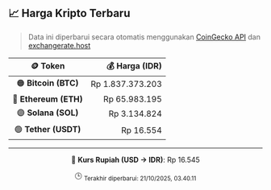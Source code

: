 

<!-- HARGA_KRIPTO -->
## 📈 Harga Kripto Terbaru

> Data ini diperbarui secara otomatis menggunakan [CoinGecko API](https://www.coingecko.com/) dan [exchangerate.host](https://exchangerate.host/)

<div align="center">

| 🪙 Token | 💰 Harga (IDR) |
|:------:|---------------:|
| 🟠 **Bitcoin (BTC)**   | Rp 1.837.373.203 |
| 🔵 **Ethereum (ETH)**  | Rp 65.983.195 |
| 🟣 **Solana (SOL)**    | Rp 3.134.824 |
| 🟢 **Tether (USDT)**   | Rp 16.554 |

---

💱 **Kurs Rupiah (USD → IDR)**: Rp 16.545

🕒 <sub>Terakhir diperbarui: 21/10/2025, 03.40.11</sub>

</div>
<!-- /HARGA_KRIPTO -->
